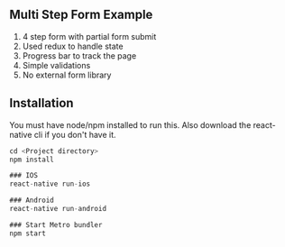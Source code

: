 ## Multi Step Form Example

  1. 4 step form with partial form submit
  2. Used redux to handle state
  3. Progress bar to track the page
  4. Simple validations
  5. No external form library


## Installation

You must have node/npm installed to run this.
Also download the react-native cli if you don't have it.

```js
cd <Project directory>
npm install

### IOS
react-native run-ios

### Android
react-native run-android

### Start Metro bundler
npm start

```

